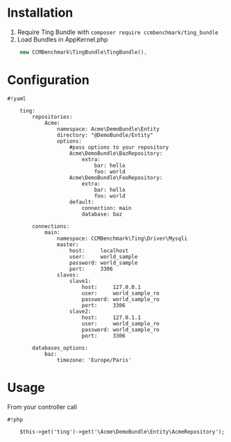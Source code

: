 Installation
============

1. Require Ting Bundle with
    ```composer require ccmbenchmark/ting_bundle```
2. Load Bundles in AppKernel.php

```php
    new CCMBenchmark\TingBundle\TingBundle(),
```

Configuration
=============
```
#!yaml

    ting:
        repositories:
            Acme:
                namespace: Acme\DemoBundle\Entity
                directory: "@DemoBundle/Entity"
                options:
                    #pass options to your repository
                    Acme\DemoBundle\BazRepository:
                        extra:
                            bar: hello
                            foo: world
                    Acme\DemoBundle\FooRepository:
                        extra:
                            bar: hello
                            foo: world
                    default:
                        connection: main
                        database: baz

        connections:
            main:
                namespace: CCMBenchmark\Ting\Driver\Mysqli
                master:
                    host:     localhost
                    user:     world_sample
                    password: world_sample
                    port:     3306
                slaves:
                    slave1:
                        host:     127.0.0.1
                        user:     world_sample_ro
                        password: world_sample_ro
                        port:     3306
                    slave2:
                        host:     127.0.1.1
                        user:     world_sample_ro
                        password: world_sample_ro
                        port:     3306

        databases_options:
            baz:
                timezone: 'Europe/Paris'
```

Usage
===========
From your controller call
```
#!php

    $this->get('ting')->get('\Acme\DemoBundle\Entity\AcmeRepository');
```
